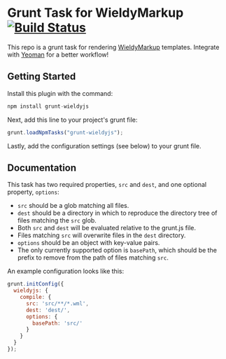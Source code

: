 
# Grunt Task for WieldyMarkup [![Build Status](https://secure.travis-ci.org/vail130/grunt-wieldyjs.png)](http://travis-ci.org/vail130/grunt-wieldyjs)

This repo is a grunt task for rendering [WieldyMarkup](https://github.com/vail130/wieldymarkup-js) templates. Integrate with [Yeoman](http://yeoman.io) for a better workflow!

## Getting Started

Install this plugin with the command:

```js
npm install grunt-wieldyjs
```

Next, add this line to your project's grunt file:

```js
grunt.loadNpmTasks("grunt-wieldyjs");
```

Lastly, add the configuration settings (see below) to your grunt file.

## Documentation

This task has two required properties, `src` and `dest`, and one optional property, `options`:

* `src` should be a glob matching all files.
* `dest` should be a directory in which to reproduce the directory tree of files matching the `src` glob.
* Both `src` and `dest` will be evaluated relative to the grunt.js file.
* Files matching `src` will overwrite files in the `dest` directory.
* `options` should be an object with key-value pairs.
* The only currently supported option is `basePath`, which should be the prefix to remove from the path of files matching `src`.

An example configuration looks like this:

```js
grunt.initConfig({
  wieldyjs: {
    compile: {
      src: 'src/**/*.wml',
      dest: 'dest/',
      options: {
        basePath: 'src/'
      }
    }
  }
});
```

